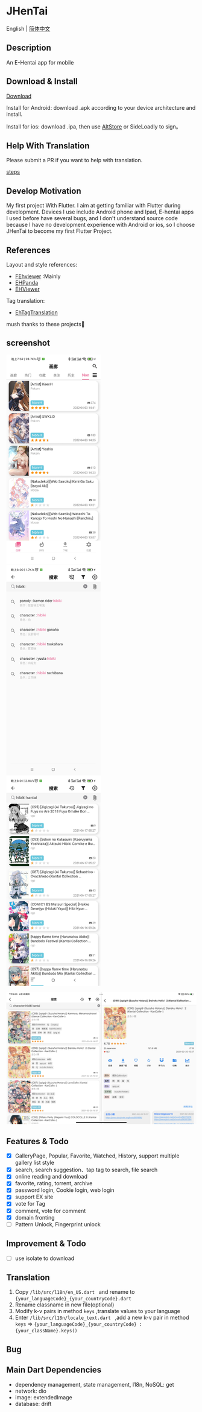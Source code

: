 # JHenTai

English | [简体中文](https://github.com/jiangtian616/JHenTai/blob/master/README_cn.md)

## Description

An E-Hentai app for mobile

## Download & Install

[Download](https://github.com/jiangtian616/JHenTai/releases)

Install for Android: download .apk according to your device architecture and install.

Install for ios: download .ipa, then use  [AltStore](https://altstore.io) or SideLoadly to sign。

## Help With Translation

Please submit a PR if you want to help with translation.

[steps](https://github.com/jiangtian616/JHenTai#Translation)

## Develop Motivation

My first project With Flutter. I aim at getting familiar with Flutter during development. Devices I use include Android phone and
Ipad, E-hentai apps I used before have several bugs, and I don't understand source code because I have no development experience
with Android or ios, so I choose JHenTai to become my first Flutter Project.

## References

Layout and style references:

- [FEhviewer](https://github.com/honjow/FEhViewer) :Mainly
- [EHPanda](https://github.com/tatsuz0u/EhPanda)
- [EHViewer](https://gitlab.com/NekoInverter/EhViewer)

Tag translation:

- [EhTagTranslation](https://github.com/EhTagTranslation/Database)

mush thanks to these projects🙇‍

## screenshot

<img width="250" style="margin-right:10px" src="screenshot/1.jpg"/> <img width="250" style="margin-right:10px" src="screenshot/3.jpg"/> <img width="250" src="screenshot/4.jpg"/>

<img width="770" src="screenshot/2.png"/>

## Features & Todo

- [x] GalleryPage, Popular, Favorite, Watched, History, support multiple gallery list style
- [x] search, search suggestion、tap tag to search, file search
- [x] online reading and download
- [x] favorite, rating, torrent, archive
- [x] password login, Cookie login, web login
- [x] support EX site
- [x] vote for Tag
- [x] comment, vote for comment
- [x] domain fronting
- [ ] Pattern Unlock, Fingerprint unlock

## Improvement & Todo

- [ ] use isolate to download

## Translation

1. Copy `/lib/src/l18n/en_US.dart ` and rename to `{your_languageCode}_{your_countryCode}.dart`
2. Rename classname in new file(optional)
3. Modify k-v pairs in method `keys` ,translate values to your language
4. Enter `/lib/src/l18n/locale_text.dart ` ,add a new k-v pair in method `keys`
   => `{your_languageCode}_{your_countryCode} : {your_className}.keys()`

## Bug

## Main Dart Dependencies

- dependency management, state management, l18n, NoSQL: get
- network: dio
- image: extendedImage
- database: drift

